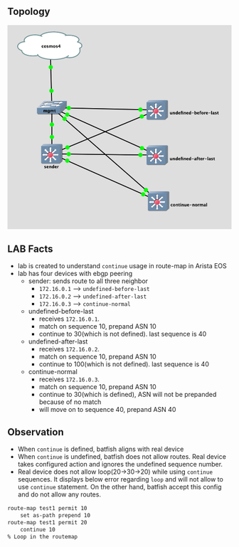## Topology

![Topology](Topology.png)

## LAB Facts

- lab is created to understand `continue` usage in route-map in Arista EOS
- lab has four devices with ebgp peering
  - sender: sends route to all three neighbor
    - `172.16.0.1` --> `undefined-before-last`
    - `172.16.0.2` --> `undefined-after-last`
    - `172.16.0.3` --> `continue-normal`
  - undefined-before-last
    - receives `172.16.0.1`.
    - match on sequence 10, prepand ASN 10
    - continue to 30(which is not defined). last sequence is 40
  - undefined-after-last
    - receives `172.16.0.2`.
    - match on sequence 10, prepand ASN 10
    - continue to 100(which is not defined). last sequence is 40
  - continue-normal
    - receives `172.16.0.3`.
    - match on sequence 10, prepand ASN 10
    - continue to 30(which is defined), ASN will not be prepanded because of no match
    - will move on to sequence 40, prepand ASN 40

## Observation

- When `continue` is defined, batfish aligns with real device
- When `continue` is undefined, batfish does not allow routes. Real device takes configured action and ignores the undefined sequence number.
- Real device does not allow loop(20->30->20) while using `continue` sequences. It displays below error regarding `loop` and will not allow to use `continue` statement. On the other hand, batfish accept this config and do not allow any routes.

```
route-map test1 permit 10
    set as-path prepend 10
route-map test1 permit 20
    continue 10
% Loop in the routemap
```
